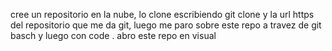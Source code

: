 cree un repositorio en la nube, lo clone escribiendo git clone y la url https del repositorio que me da git, luego me paro sobre este repo a travez de git basch y luego con code . abro este repo en visual
